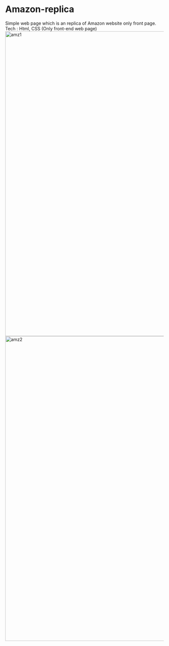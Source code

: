 # Amazon-replica
Simple web page which is an replica of Amazon website only front page. Tech : Html, CSS (Only front-end web page)
<img width="1843" height="968" alt="amz1" src="https://github.com/user-attachments/assets/8a8f55f0-3c29-48bf-a8b5-f02034d27938" />
<img width="1843" height="968" alt="amz2" src="https://github.com/user-attachments/assets/e0924536-14c6-49a2-8904-31b6f9267720" />
